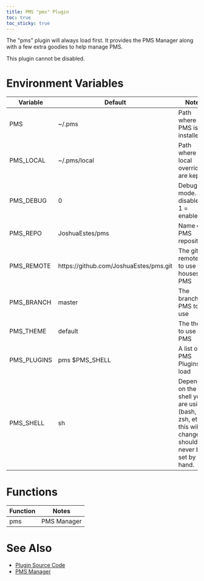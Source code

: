 ```yaml
---
title: PMS "pms" Plugin
toc: true
toc_sticky: true
---
```

The "pms" plugin will always load first. It provides the PMS Manager along with
a few extra goodies to help manage PMS.

This plugin cannot be disabled.

# Environment Variables
<table>
  <thead>
    <tr>
      <th>Variable</th>
      <th>Default</th>
      <th>Notes</th>
    </tr>
  </thead>
  <tbody>
    <tr>
      <td>PMS</td>
      <td>~/.pms</td>
      <td>Path where PMS is installed</td>
    </tr>
    <tr>
      <td>PMS_LOCAL</td>
      <td>~/.pms/local</td>
      <td>Path where local overrides are kept</td>
    </tr>
    <tr>
      <td>PMS_DEBUG</td>
      <td>0</td>
      <td>Debug mode. 0 = disabled, 1 = enabled</td>
    </tr>
    <tr>
      <td>PMS_REPO</td>
      <td>JoshuaEstes/pms</td>
      <td>Name of PMS repository</td>
    </tr>
    <tr>
      <td>PMS_REMOTE</td>
      <td>https://github.com/JoshuaEstes/pms.git</td>
      <td>The git remote url to use that houses PMS</td>
    </tr>
    <tr>
      <td>PMS_BRANCH</td>
      <td>master</td>
      <td>The branch for PMS to use</td>
    </tr>
    <tr>
      <td>PMS_THEME</td>
      <td>default</td>
      <td>The theme to use with PMS</td>
    </tr>
    <tr>
      <td>PMS_PLUGINS</td>
      <td>pms $PMS_SHELL</td>
      <td>A list of PMS Plugins to load</td>
    </tr>
    <tr>
      <td>PMS_SHELL</td>
      <td>sh</td>
      <td>Depending on the shell you are using (bash, zsh, etc.) this will change. It should never be set by hand.</td>
    </tr>
  </tbody>
</table>

# Functions
<table>
  <thead>
    <tr>
      <th>Function</th>
      <th>Notes</th>
    </tr>
  </thead>
  <tbody>
    <tr>
      <td>pms</td>
      <td>PMS Manager</td>
    </tr>
  </tbody>
</table>

# See Also
* [Plugin Source Code](https://github.com/JoshuaEstes/pms/tree/master/plugins/pms)
* [PMS Manager](/pms/pms-manager.html)
